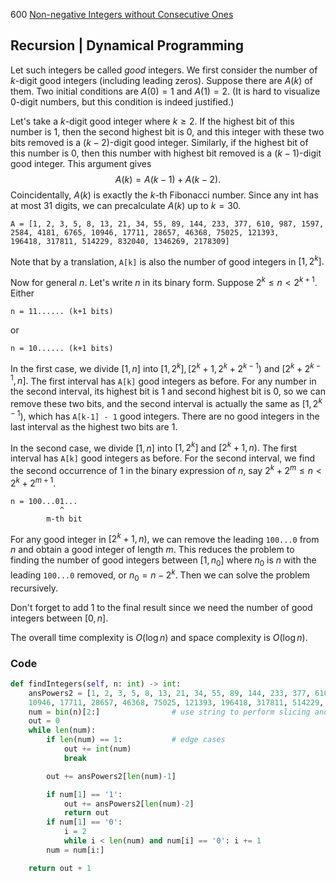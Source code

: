 600 [Non-negative Integers without Consecutive Ones](https://leetcode.com/problems/non-negative-integers-without-consecutive-ones/)

## Recursion | Dynamical Programming
Let such integers be called *good* integers. We first consider the number of $k$-digit good integers (including leading zeros). Suppose there are $A(k)$ of them. Two initial conditions are $A(0)=1$ and $A(1)=2.$ (It is hard to visualize $0$-digit numbers, but this condition is indeed justified.)

Let's take a $k$-digit good integer where $k\ge2.$ If the highest bit of this number is 1, then the second highest bit is 0, and this integer with these two bits removed is a $(k-2)$-digit good integer. Similarly, if the highest bit of this number is 0, then this number with highest bit removed is a $(k-1)$-digit good integer. This argument gives
$$A(k)=A(k-1)+A(k-2).$$
Coincidentally, $A(k)$ is exactly the $k$-th Fibonacci number. Since any int has at most 31 digits, we can precalculate $A(k)$ up to $k=30.$
```
A = [1, 2, 3, 5, 8, 13, 21, 34, 55, 89, 144, 233, 377, 610, 987, 1597, 2584, 4181, 6765, 10946, 17711, 28657, 46368, 75025, 121393,
196418, 317811, 514229, 832040, 1346269, 2178309]
```
Note that by a translation, `A[k]` is also the number of good integers in $[1,2^k].$

Now for general $n.$ Let's write $n$ in its binary form. Suppose $2^k\le n< 2^{k+1}.$ Either
```
n = 11...... (k+1 bits)
```
or
```
n = 10...... (k+1 bits)
```
In the first case, we divide $[1,n]$ into $[1,2^k], [2^k+1,2^k+2^{k-1})$ and $[2^k+2^{k-1},n].$ The first interval has `A[k]` good integers as before. For any number in the second interval, its highest bit is 1 and second highest bit is 0, so we can remove these two bits, and the second interval is actually the same as $[1,2^{k-1}),$ which has `A[k-1] - 1` good integers. There are no good integers in the last interval as the highest two bits are 1.

In the second case, we divide $[1,n]$ into $[1,2^k]$ and $[2^k+1,n).$ The first interval has `A[k]` good integers as before. For the second interval, we find the second occurrence of 1 in the binary expression of $n,$ say $2^k+2^m\le n< 2^k+2^{m+1}.$
```
n = 100...01...
           ^
        m-th bit
```
For any good integer in $[2^k+1,n),$ we can remove the leading `100...0` from $n$ and obtain a good integer of length $m.$ This reduces the problem to finding the number of good integers between $[1,n_0]$ where $n_0$ is $n$ with the leading `100...0` removed, or $n_0=n-2^k$. Then we can solve the problem recursively.

Don't forget to add 1 to the final result since we need the number of good integers between $[0,n].$

The overall time complexity is $O(\log n)$ and space complexity is $O(\log n).$ 

### Code
```python
def findIntegers(self, n: int) -> int:
    ansPowers2 = [1, 2, 3, 5, 8, 13, 21, 34, 55, 89, 144, 233, 377, 610, 987, 1597, 2584, 4181, 6765, \
    10946, 17711, 28657, 46368, 75025, 121393, 196418, 317811, 514229, 832040, 1346269, 2178309]
    num = bin(n)[2:]                # use string to perform slicing and keep track of number of digits
    out = 0
    while len(num):
        if len(num) == 1:           # edge cases
            out += int(num)
            break

        out += ansPowers2[len(num)-1]

        if num[1] == '1':
            out += ansPowers2[len(num)-2]
            return out
        if num[1] == '0':
            i = 2
            while i < len(num) and num[i] == '0': i += 1
        num = num[i:]

    return out + 1
```
